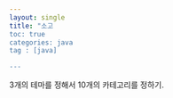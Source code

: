 ```yaml
---
layout: single
title: "소고 
toc: true
categories: java
tag : [java]

---
```


3개의 테마를 정해서 10개의 카테고리를 정하기.